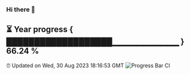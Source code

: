 ### Hi there 👋
⏳ Year progress { ███████████████████▁▁▁▁▁▁▁▁▁▁▁ } 66.24 %
---
⏰ Updated on Wed, 30 Aug 2023 18:16:53 GMT
![Progress Bar CI](https://github.com/liununu/liununu/workflows/Progress%20Bar%20CI/badge.svg)
